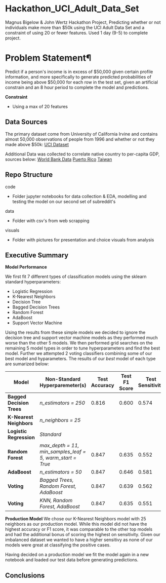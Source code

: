 # Hackathon_UCI_Adult_Data_Set
Magnus Bigelow &amp; John Wertz Hackathon Project, Predicting whether or not individuals make more than $50k using the UCI Adult Data Set and a constraint of using 20 or fewer features. Used 1 day (9-5) to complete project.

# Problem Statement¶

Predict if a person's income is in excess of $50,000 given certain profile information, and more specifically to generate predicted probabilities of income being above $50,000 for each row in the test set, given an artificial constrain and an 8 hour period to complete the model and predictions.

**Constraint**
- Using a max of 20 features

## Data Sources 

The primary dataset come from University of California Irvine and contains almost 50,000 observations of people from 1996 and whether or not they made above $50k: 
    [UCI Dataset](https://archive.ics.uci.edu/ml/datasets/Adult)

Additional Data was collected to correlate native country to per-capita GDP, sources below:
    [World Bank Data](https://www.kaggle.com/sdorius/globses)
    [Puerto Rico](https://www.google.com/publicdata/exploreds=d5bncppjof8f9_&met_y=ny_gdp_pcap_cd&idim=country:PRI:CUB:DOM&hl=en&dl=en)
    [Taiwan](https://www.indexmundi.com/g/g.aspx?c=tw&v=67)
    
## Repo Structure

code
- Folder jupyter notebooks for data collection & EDA, modelling and testing the model on our second set of subreddit's

data
- Folder with csv's from web scrapping

visuals
- Folder with pictures for presentation and choice visuals from analysis

## Executive Summary



**Model Performance**

We first fit 7 different types of classification models using the sklearn standard hyperparameters:
- Logistic Regression
- K-Nearest Neighbors
- Decision Tree
- Bagged Decision Trees
- Random Forest
- AdaBoost
- Support Vector Machine

Using the results from these simple models we decided to ignore the decision tree and support vector machine models as they performed much worse than the other 5 models. We then performed grid searches on the remaining 5 model types in order to tune hyperparameters and find the best model. Further we attempted 2 voting classifiers combining some of our best model and hyparameters. The results of our *best* model of each type are sumarized below:

| **Model**    | **Non-Standard Hyperparemeter(s)**     | **Test Accuracy** | **Test F1 Score** | **Test Sensitivity** |
|-------------------|---------------------------|-------------------|----------------------|----------------------|
| **Bagged Decision Trees** | *n_estimators = 250*      | 0.816             | 0.600             |  0.574          |
| **K-Nearest Neighbors** | *n_neighbors = 25*          |                   |                   |                 |
| **Logistic Regression** | *Standard*                  |                   |                   |                 |
| **Random Forest** | *max_depth = 11, min_samples_leaf = 5, warm_start = True* |  0.847 | 0.635 | 0.552          |
| **AdaBoost** | *n_estimators = 50*                    | 0.847             | 0.646             |  0.581          |
| **Voting** | *Bagged Trees, Random Forest, AdaBoost*  | 0.847             | 0.639             |  0.562          |
| **Voting** | *KNN, Random Forest, AdaBoost*           | 0.847             | 0.635             |  0.551          |

**Production Model**
We chose our K-Nearest Neighbors model with 25 neighbors as our production model. While this model did not have the highest accuracy or F1 score, it was comparable to the other top models and had the additional bonus of scoring the highest on sensitivity. Given our imbalanced dataset we wanted to have a higher sensitivy as none of our models were great at classifying the positive cases.

Having decided on a production model we fit the model again in a new notebook and loaded our test data before generating predictions.

## Conclusions

